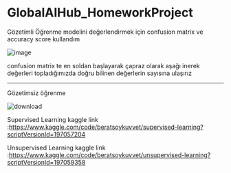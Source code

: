 # GlobalAIHub_HomeworkProject

Gözetimli Öğrenme modelini değerlendirmek için confusion matrix ve accuracy score kullandım

![image](https://github.com/user-attachments/assets/db8f484f-1205-4521-b60a-280744d42e9f)


confusion matrix te en soldan başlayarak çapraz olarak aşağı inerek değerleri topladığımızda doğru bilinen değerlerin sayısına ulaşırız


-------------------------------------------------------------------------------------------------------------
Gözetimsiz öğrenme

![download](https://github.com/user-attachments/assets/2050c42f-d001-452b-9de7-0bedc50f3626)







Supervised Learning kaggle link :https://www.kaggle.com/code/beratsoykuvvet/supervised-learning?scriptVersionId=197057204

Unsupervised Learning kaggle link :https://www.kaggle.com/code/beratsoykuvvet/unsupervised-learning?scriptVersionId=197059358
